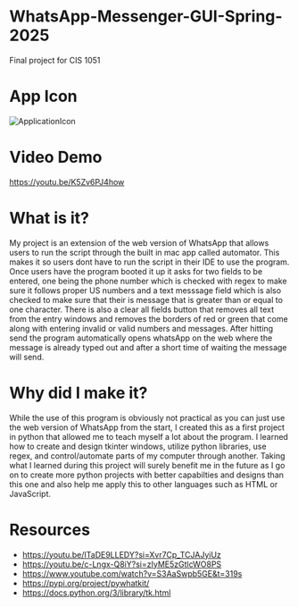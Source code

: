 # WhatsApp-Messenger-GUI-Spring-2025
Final project for CIS 1051

# App Icon
![ApplicationIcon](https://github.com/user-attachments/assets/74bcd201-2588-4916-993a-e08a5e369493)


# Video Demo
https://youtu.be/K5Zv6PJ4how

# What is it?
My project is an extension of the web version of WhatsApp that allows users to run the script through the built in mac app called automator. This makes it so users dont have to run the script in their IDE to use the program. Once users have the program booted it up it asks for two fields to be entered, one being the phone number which is checked with regex to make sure it follows proper US numbers and a text messsage field which is also checked to make sure that their is message that is greater than or equal to one character. There is also a clear all fields button that removes all text from the entry windows and removes the borders of red or green that come along with entering invalid or valid numbers and messages. After hitting send the program automatically opens whatsApp on the web where the message is already typed out and after a short time of waiting the message will send.

# Why did I make it?
While the use of this program is obviously not practical as you can just use the web version of WhatsApp from the start, I created this as a first project in python that allowed me to teach myself a lot about the program. I learned how to create and design tkinter windows, utilize python libraries, use regex, and control/automate parts of my computer through another. Taking what I learned during this project will surely benefit me in the future as I go on to create more python projects with better capabilties and designs than this one and also help me apply this to other languages such as HTML or JavaScript.


# Resources
* https://youtu.be/ITaDE9LLEDY?si=Xvr7Cp_TCJAJyiUz
* https://youtu.be/c-Lngx-Q8iY?si=zIyME5zGtlcWO8PS
* https://www.youtube.com/watch?v=S3AaSwpb5GE&t=319s
* https://pypi.org/project/pywhatkit/
* https://docs.python.org/3/library/tk.html
